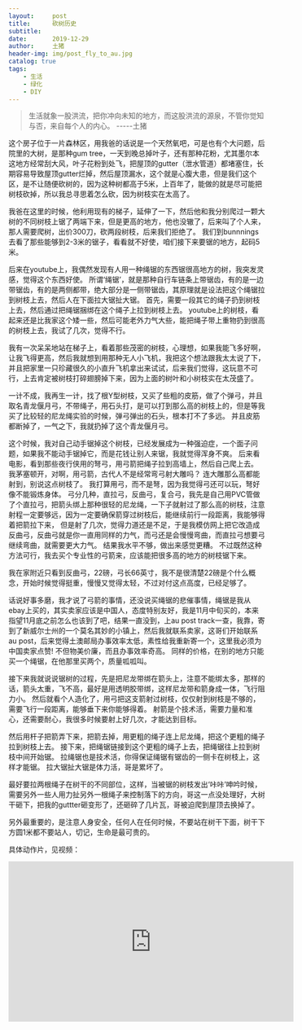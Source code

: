```yaml
---
layout:     post
title:      砍树历史
subtitle:   
date:       2019-12-29
author:     土猪
header-img: img/post_fly_to_au.jpg
catalog: true
tags:
    - 生活
    - 绿化
    - DIY
---
```


> 生活就象一股洪流，把你冲向未知的地方，而这股洪流的源泉，不管你觉知与否，来自每个人的内心。 
> -----土猪


这个房子位于一片森林区，用我爸的话说是一个天然氧吧，可是也有个大问题，后院里的大树，是那种gum tree，一天到晚总掉叶子，还有那种花粉，尤其墨尔本这地方经常刮大风，叶子花粉到处飞，把屋顶的gutter（泄水管道）都堵塞住，长期容易导致屋顶gutter烂掉，然后屋顶漏水，这个就是心腹大患，但是我们这个区，是不让随便砍树的，因为这种树都高于5米，上百年了，能做的就是尽可能把树枝砍掉，所以我总寻思着怎么砍，因为树枝实在太高了。


我爸在这里的时候，他利用现有的梯子，延伸了一下，然后他和我分别爬过一颗大树的不同树枝上锯了两端下来，但是更高的地方，他也没辙了，后来叫了个人来，那人需要爬树，出价300刀，砍两段树枝，后来我们拒绝了。 我们到bunnnings去看了那些能够到2-3米的锯子，看看就不好使，咱们接下来要锯的地方，起码5米。 



后来在youtube上，我偶然发现有人用一种绳锯的东西锯很高地方的树，我突发灵感，觉得这个东西好使。 所谓‘绳锯’，就是那种自行车链条上带锯齿，有的是一边带锯齿，有的是两侧都带，绝大部分是一侧带锯齿，其原理就是设法把这个绳锯拉到树枝上去，然后人在下面拉大锯扯大锯。 首先，需要一段其它的绳子扔到树枝上去，然后通过把绳锯捆绑在这个绳子上拉到树枝上去。 youtube上的树枝，看起来还是比我家这个矮一些，然后可能老外力气大些，能把绳子带上重物扔到很高的树枝上去，我试了几次，觉得不行。




我有一次呆呆地站在梯子上，看着那些茂密的树枝，心理想，如果我能飞多好啊，让我飞得更高，然后我就想到用那种无人小飞机，我把这个想法跟我太太说了下，并且把家里一只珍藏很久的小直升飞机拿出来试试，后来我们觉得，这玩意不可行，上去肯定被树枝打碎翅膀掉下来，因为上面的树叶和小树枝实在太茂盛了。 




一计不成，我再生一计，找了根Y型树枝，又买了些粗的皮筋，做了个弹弓，并且取名青龙偃月弓，不带绳子，用石头打，是可以打到那么高的树枝上的，但是等我买了比较轻的尼龙绳实验的时候，弹弓弹出的石头，根本打不了多远。 并且皮筋都断掉了，一气之下，我就扔掉了这个青龙偃月弓。





这个时候，我对自己动手锯掉这个树枝，已经发展成为一种强迫症，一个面子问题，如果我不能动手锯掉它，而是花钱让别人来锯，我就觉得浑身不爽。 后来看电影，看到那些夜行侠用的弩弓，用弓箭把绳子拉到高墙上，然后自己爬上去。 我茅塞顿开，对啊，用弓箭，古代人不是经常弯弓射大雕吗？ 连大雕那么高都能射到，别说这点树枝了。 我打算用弓，而不是弩，因为我觉得弓还可以玩，弩好像不能锻炼身体。 弓分几种，直拉弓，反曲弓，复合弓，我先是自己用PVC管做了个直拉弓，把箭头绑上那种很轻的尼龙绳，一下子就射过了那么高的树枝，注意射程一定要够远，因为一定要确保箭穿过树枝后，能继续前行一段距离，我能够得着把箭拉下来， 但是射了几次，觉得力道还是不足，于是我模仿网上把它改造成反曲弓，反曲弓就是你一直用同样的力气，而弓还是会慢慢弯曲，而直拉弓想要弓继续弯曲，就需要更大力气。 结果我水平不够，做出来感觉更糟。 不过既然这种方法可行，我去买个专业性的弓箭来，应该能把很多高的地方的树枝锯下来。




我在家附近只看到反曲弓，22磅，弓长66英寸，我不是很清楚22磅是个什么概念，开始时候觉得挺重，慢慢又觉得太轻，不过对付这点高度，已经足够了。 




话说好事多磨，我才说了弓箭的事情，还没说买绳锯的悲催事情，绳锯是我从ebay上买的，其实卖家应该是中国人，态度特别友好，我是11月中旬买的，本来指望11月底之前怎么也该到了吧，结果一直没到，上au post track一查，我靠，寄到了新威尔士州的一个莫名其妙的小镇上，然后我就联系卖家，这哥们开始联系au post，后来觉得土澳邮局办事效率太低，素性给我重新寄一个，这里我必须为中国卖家点赞! 不但物美价廉，而且办事效率奇高。 同样的价格，在别的地方只能买一个绳锯，在他那里买两个，质量呱呱叫。





接下来我就说说锯树的过程，先是把尼龙带绑在箭头上，注意不能绑太多，那样的话，箭头太重，飞不高，最好是用透明胶带绑，这样尼龙带和箭身成一体，飞行阻力小。 然后就看个人造化了，用弓把这支箭射过树枝，仅仅射到树枝是不够的，需要飞行一段距离，能够垂下来你能够得着。 射箭是个技术活，需要力量和准心，还需要耐心，我很多时候要射上好几次，才能达到目标。





然后用杆子把箭弄下来，把箭去掉，用更粗的绳子连上尼龙绳，把这个更粗的绳子拉到树枝上去。 接下来，把绳锯链接到这个更粗的绳子上去，把绳锯往上拉到树枝中间开始锯。 拉绳锯也是技术活，你得保证绳锯有锯齿的一侧卡在树枝上，这样才能锯。 拉大锯扯大锯是体力活，哥是累坏了。




最好要拉两根绳子在树干的不同部位，这样，当被锯的树枝发出‘咔咔’呻吟时候，需要另外一些人用力扯另外一根绳子来控制落下的方向，哥这一点没处理好，大树干砸下，把我的guttter砸变形了，还砸碎了几片瓦，哥被迫爬到屋顶去换掉了。 





另外最重要的，是注意人身安全，任何人在任何时候，不要站在树干下面，树干下方圆1米都不要站人，切记，生命是最可贵的。



具体动作片，见视频：
<iframe width="560" height="315" src="https://www.youtube.com/embed/bBEm-BHOz0Q" frameborder="0" allow="accelerometer; autoplay; encrypted-media; gyroscope; picture-in-picture" allowfullscreen></iframe>
















